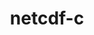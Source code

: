 ---
title: "netcdf-c"
layout: cache
categories: [package, develop-2024-02-11]
meta: {"versions": ["4.9.2"], "compilers": ["cce@=15.0.1", "gcc@=10.3.0", "gcc@=11.1.0", "gcc@=11.4.0", "gcc@=7.3.1", "gcc@=9.4.0", "oneapi@=2024.0.0"], "oss": ["amzn2", "rhel8", "sle_hpc15", "ubuntu20.04", "ubuntu22.04"], "platforms": ["linux"], "targets": ["aarch64", "neoverse_n1", "neoverse_v1", "neoverse_v2", "ppc64le", "x86_64_v3", "x86_64_v4", "zen4"], "stacks": ["aws-isc", "aws-isc-aarch64", "data-vis-sdk", "e4s", "e4s-cray-rhel", "e4s-cray-sles", "e4s-neoverse-v2", "e4s-neoverse_v1", "e4s-oneapi", "e4s-power", "e4s-rocm-external", "root"], "num_specs": 19, "num_specs_by_stack": {"aws-isc-aarch64": 2, "root": 19, "aws-isc": 1, "e4s-cray-rhel": 2, "e4s-cray-sles": 2, "e4s-neoverse_v1": 2, "e4s-power": 1, "data-vis-sdk": 2, "e4s-rocm-external": 2, "e4s": 4, "e4s-neoverse-v2": 2, "e4s-oneapi": 1}}
spec_details: [{"hash": "bv33ov4j423d46ygawluxbj3c7i5izwm", "compiler": "gcc@=7.3.1", "versions": ["4.9.2"], "os": "amzn2", "platform": "linux", "target": "aarch64", "variants": ["+blosc", "build_system=autotools", "~byterange", "~dap", "~fsync", "~hdf4", "~jna", "+mpi", "~nczarr_zip", "+optimize", "~parallel-netcdf", "patches=0161eb8", "+pic", "+shared", "+szip", "+zstd"], "stacks": ["aws-isc-aarch64", "root"], "size": "-", "tarball": "https://binaries.spack.io/develop-2024-02-11/build_cache/linux-amzn2-aarch64/gcc-7.3.1/netcdf-c-4.9.2/linux-amzn2-aarch64-gcc-7.3.1-netcdf-c-4.9.2-bv33ov4j423d46ygawluxbj3c7i5izwm.spack"}, {"hash": "uwstxgmbsf53hwnlvtyhzbkceh6eosmp", "compiler": "gcc@=7.3.1", "versions": ["4.9.2"], "os": "amzn2", "platform": "linux", "target": "neoverse_n1", "variants": ["+blosc", "build_system=autotools", "~byterange", "~dap", "~fsync", "~hdf4", "~jna", "+mpi", "~nczarr_zip", "+optimize", "~parallel-netcdf", "patches=0161eb8", "+pic", "+shared", "+szip", "+zstd"], "stacks": ["aws-isc-aarch64", "root"], "size": "-", "tarball": "https://binaries.spack.io/develop-2024-02-11/build_cache/linux-amzn2-neoverse_n1/gcc-7.3.1/netcdf-c-4.9.2/linux-amzn2-neoverse_n1-gcc-7.3.1-netcdf-c-4.9.2-uwstxgmbsf53hwnlvtyhzbkceh6eosmp.spack"}, {"hash": "lh7xgzdw2c2kivbzdl7wj63jpfwze66x", "compiler": "gcc@=7.3.1", "versions": ["4.9.2"], "os": "amzn2", "platform": "linux", "target": "x86_64_v3", "variants": ["+blosc", "build_system=autotools", "~byterange", "~dap", "~fsync", "~hdf4", "~jna", "+mpi", "~nczarr_zip", "+optimize", "~parallel-netcdf", "patches=0161eb8", "+pic", "+shared", "+szip", "+zstd"], "stacks": ["root", "aws-isc"], "size": "-", "tarball": "https://binaries.spack.io/develop-2024-02-11/build_cache/linux-amzn2-x86_64_v3/gcc-7.3.1/netcdf-c-4.9.2/linux-amzn2-x86_64_v3-gcc-7.3.1-netcdf-c-4.9.2-lh7xgzdw2c2kivbzdl7wj63jpfwze66x.spack"}, {"hash": "4tzyaduwdetww3ajo5fo5yl6554fsme2", "compiler": "cce@=15.0.1", "versions": ["4.9.2"], "os": "rhel8", "platform": "linux", "target": "zen4", "variants": ["+blosc", "build_system=autotools", "~byterange", "~dap", "~fsync", "~hdf4", "~jna", "+mpi", "~nczarr_zip", "+optimize", "~parallel-netcdf", "patches=0161eb8", "+pic", "+shared", "+szip", "+zstd"], "stacks": ["e4s-cray-rhel", "root"], "size": "-", "tarball": "https://binaries.spack.io/develop-2024-02-11/build_cache/linux-rhel8-zen4/cce-15.0.1/netcdf-c-4.9.2/linux-rhel8-zen4-cce-15.0.1-netcdf-c-4.9.2-4tzyaduwdetww3ajo5fo5yl6554fsme2.spack"}, {"hash": "msooer2m67u3znp6td3inwnpv626becx", "compiler": "cce@=15.0.1", "versions": ["4.9.2"], "os": "rhel8", "platform": "linux", "target": "zen4", "variants": ["+blosc", "build_system=autotools", "~byterange", "~dap", "~fsync", "~hdf4", "~jna", "+mpi", "~nczarr_zip", "+optimize", "~parallel-netcdf", "patches=0161eb8", "+pic", "+shared", "+szip", "+zstd"], "stacks": ["e4s-cray-rhel", "root"], "size": "-", "tarball": "https://binaries.spack.io/develop-2024-02-11/build_cache/linux-rhel8-zen4/cce-15.0.1/netcdf-c-4.9.2/linux-rhel8-zen4-cce-15.0.1-netcdf-c-4.9.2-msooer2m67u3znp6td3inwnpv626becx.spack"}, {"hash": "ufshshb3ngr5peuyenhucqda4k6aep4e", "compiler": "gcc@=10.3.0", "versions": ["4.9.2"], "os": "sle_hpc15", "platform": "linux", "target": "x86_64_v4", "variants": ["+blosc", "build_system=autotools", "~byterange", "~dap", "~fsync", "~hdf4", "~jna", "+mpi", "~nczarr_zip", "+optimize", "~parallel-netcdf", "patches=0161eb8", "+pic", "+shared", "+szip", "+zstd"], "stacks": ["e4s-cray-sles", "root"], "size": "-", "tarball": "https://binaries.spack.io/develop-2024-02-11/build_cache/linux-sle_hpc15-x86_64_v4/gcc-10.3.0/netcdf-c-4.9.2/linux-sle_hpc15-x86_64_v4-gcc-10.3.0-netcdf-c-4.9.2-ufshshb3ngr5peuyenhucqda4k6aep4e.spack"}, {"hash": "frwctzslf6hl2hkawbo5i7r2pyhkeg6o", "compiler": "gcc@=10.3.0", "versions": ["4.9.2"], "os": "sle_hpc15", "platform": "linux", "target": "x86_64_v4", "variants": ["+blosc", "build_system=autotools", "~byterange", "~dap", "~fsync", "~hdf4", "~jna", "+mpi", "~nczarr_zip", "+optimize", "~parallel-netcdf", "patches=0161eb8", "+pic", "+shared", "+szip", "+zstd"], "stacks": ["e4s-cray-sles", "root"], "size": "-", "tarball": "https://binaries.spack.io/develop-2024-02-11/build_cache/linux-sle_hpc15-x86_64_v4/gcc-10.3.0/netcdf-c-4.9.2/linux-sle_hpc15-x86_64_v4-gcc-10.3.0-netcdf-c-4.9.2-frwctzslf6hl2hkawbo5i7r2pyhkeg6o.spack"}, {"hash": "fqv6wyxhev75efxocna76cgxdbrbu4cv", "compiler": "gcc@=11.4.0", "versions": ["4.9.2"], "os": "ubuntu20.04", "platform": "linux", "target": "neoverse_v1", "variants": ["+blosc", "build_system=autotools", "~byterange", "~dap", "~fsync", "~hdf4", "~jna", "+mpi", "~nczarr_zip", "+optimize", "~parallel-netcdf", "patches=0161eb8", "+pic", "+shared", "+szip", "+zstd"], "stacks": ["e4s-neoverse_v1", "root"], "size": "-", "tarball": "https://binaries.spack.io/develop-2024-02-11/build_cache/linux-ubuntu20.04-neoverse_v1/gcc-11.4.0/netcdf-c-4.9.2/linux-ubuntu20.04-neoverse_v1-gcc-11.4.0-netcdf-c-4.9.2-fqv6wyxhev75efxocna76cgxdbrbu4cv.spack"}, {"hash": "g3ifkbjoairbqj6eo6wv5fec4gnh4ufk", "compiler": "gcc@=11.4.0", "versions": ["4.9.2"], "os": "ubuntu20.04", "platform": "linux", "target": "neoverse_v1", "variants": ["+blosc", "build_system=autotools", "~byterange", "~dap", "~fsync", "~hdf4", "~jna", "+mpi", "~nczarr_zip", "+optimize", "~parallel-netcdf", "patches=0161eb8", "+pic", "+shared", "+szip", "+zstd"], "stacks": ["e4s-neoverse_v1", "root"], "size": "-", "tarball": "https://binaries.spack.io/develop-2024-02-11/build_cache/linux-ubuntu20.04-neoverse_v1/gcc-11.4.0/netcdf-c-4.9.2/linux-ubuntu20.04-neoverse_v1-gcc-11.4.0-netcdf-c-4.9.2-g3ifkbjoairbqj6eo6wv5fec4gnh4ufk.spack"}, {"hash": "g72nxii6syv6tpcwpgtcmf6ft7vnn3d5", "compiler": "gcc@=9.4.0", "versions": ["4.9.2"], "os": "ubuntu20.04", "platform": "linux", "target": "ppc64le", "variants": ["+blosc", "build_system=autotools", "~byterange", "~dap", "~fsync", "~hdf4", "~jna", "+mpi", "~nczarr_zip", "+optimize", "~parallel-netcdf", "patches=0161eb8", "+pic", "+shared", "+szip", "+zstd"], "stacks": ["root", "e4s-power"], "size": "-", "tarball": "https://binaries.spack.io/develop-2024-02-11/build_cache/linux-ubuntu20.04-ppc64le/gcc-9.4.0/netcdf-c-4.9.2/linux-ubuntu20.04-ppc64le-gcc-9.4.0-netcdf-c-4.9.2-g72nxii6syv6tpcwpgtcmf6ft7vnn3d5.spack"}, {"hash": "omujgajuupeq6kefeodnjjqdwcdl2bj2", "compiler": "gcc@=11.1.0", "versions": ["4.9.2"], "os": "ubuntu20.04", "platform": "linux", "target": "x86_64_v3", "variants": ["+blosc", "build_system=autotools", "~byterange", "~dap", "~fsync", "~hdf4", "~jna", "+mpi", "~nczarr_zip", "+optimize", "~parallel-netcdf", "patches=0161eb8", "+pic", "+shared", "+szip", "+zstd"], "stacks": ["root", "data-vis-sdk"], "size": "-", "tarball": "https://binaries.spack.io/develop-2024-02-11/build_cache/linux-ubuntu20.04-x86_64_v3/gcc-11.1.0/netcdf-c-4.9.2/linux-ubuntu20.04-x86_64_v3-gcc-11.1.0-netcdf-c-4.9.2-omujgajuupeq6kefeodnjjqdwcdl2bj2.spack"}, {"hash": "kzfoypkitdjl5o536dwcffrjg4kt34it", "compiler": "gcc@=11.1.0", "versions": ["4.9.2"], "os": "ubuntu20.04", "platform": "linux", "target": "x86_64_v3", "variants": ["+blosc", "build_system=autotools", "~byterange", "~dap", "~fsync", "~hdf4", "~jna", "+mpi", "~nczarr_zip", "+optimize", "~parallel-netcdf", "patches=0161eb8", "+pic", "+shared", "+szip", "+zstd"], "stacks": ["root", "data-vis-sdk"], "size": "-", "tarball": "https://binaries.spack.io/develop-2024-02-11/build_cache/linux-ubuntu20.04-x86_64_v3/gcc-11.1.0/netcdf-c-4.9.2/linux-ubuntu20.04-x86_64_v3-gcc-11.1.0-netcdf-c-4.9.2-kzfoypkitdjl5o536dwcffrjg4kt34it.spack"}, {"hash": "4232ezyvdw2q4mzcvhxj3io4ynonz56p", "compiler": "gcc@=11.4.0", "versions": ["4.9.2"], "os": "ubuntu20.04", "platform": "linux", "target": "x86_64_v3", "variants": ["+blosc", "build_system=autotools", "~byterange", "~dap", "~fsync", "~hdf4", "~jna", "+mpi", "~nczarr_zip", "+optimize", "~parallel-netcdf", "patches=0161eb8", "+pic", "+shared", "+szip", "+zstd"], "stacks": ["e4s-rocm-external", "root", "e4s"], "size": "-", "tarball": "https://binaries.spack.io/develop-2024-02-11/build_cache/linux-ubuntu20.04-x86_64_v3/gcc-11.4.0/netcdf-c-4.9.2/linux-ubuntu20.04-x86_64_v3-gcc-11.4.0-netcdf-c-4.9.2-4232ezyvdw2q4mzcvhxj3io4ynonz56p.spack"}, {"hash": "fz5nkq7fkuy7y4ciedppl2kzn7at4sne", "compiler": "gcc@=11.4.0", "versions": ["4.9.2"], "os": "ubuntu20.04", "platform": "linux", "target": "x86_64_v3", "variants": ["+blosc", "build_system=autotools", "~byterange", "~dap", "~fsync", "~hdf4", "~jna", "+mpi", "~nczarr_zip", "+optimize", "~parallel-netcdf", "patches=0161eb8", "+pic", "+shared", "+szip", "+zstd"], "stacks": ["root", "e4s"], "size": "-", "tarball": "https://binaries.spack.io/develop-2024-02-11/build_cache/linux-ubuntu20.04-x86_64_v3/gcc-11.4.0/netcdf-c-4.9.2/linux-ubuntu20.04-x86_64_v3-gcc-11.4.0-netcdf-c-4.9.2-fz5nkq7fkuy7y4ciedppl2kzn7at4sne.spack"}, {"hash": "e4t77ruo2qq5itsyduq4h4sztitpgatj", "compiler": "gcc@=11.4.0", "versions": ["4.9.2"], "os": "ubuntu20.04", "platform": "linux", "target": "x86_64_v3", "variants": ["+blosc", "build_system=autotools", "~byterange", "~dap", "~fsync", "~hdf4", "~jna", "+mpi", "~nczarr_zip", "+optimize", "~parallel-netcdf", "patches=0161eb8", "+pic", "+shared", "+szip", "+zstd"], "stacks": ["root", "e4s"], "size": "-", "tarball": "https://binaries.spack.io/develop-2024-02-11/build_cache/linux-ubuntu20.04-x86_64_v3/gcc-11.4.0/netcdf-c-4.9.2/linux-ubuntu20.04-x86_64_v3-gcc-11.4.0-netcdf-c-4.9.2-e4t77ruo2qq5itsyduq4h4sztitpgatj.spack"}, {"hash": "g7rspvzipxnipfgu623iezvs5lbweno3", "compiler": "gcc@=11.4.0", "versions": ["4.9.2"], "os": "ubuntu20.04", "platform": "linux", "target": "x86_64_v3", "variants": ["+blosc", "build_system=autotools", "~byterange", "~dap", "~fsync", "~hdf4", "~jna", "+mpi", "~nczarr_zip", "+optimize", "~parallel-netcdf", "patches=0161eb8", "+pic", "+shared", "+szip", "+zstd"], "stacks": ["e4s-rocm-external", "root", "e4s"], "size": "-", "tarball": "https://binaries.spack.io/develop-2024-02-11/build_cache/linux-ubuntu20.04-x86_64_v3/gcc-11.4.0/netcdf-c-4.9.2/linux-ubuntu20.04-x86_64_v3-gcc-11.4.0-netcdf-c-4.9.2-g7rspvzipxnipfgu623iezvs5lbweno3.spack"}, {"hash": "lgiwchcbpeo3pm2ooj3zai3nxfsylkyb", "compiler": "gcc@=11.4.0", "versions": ["4.9.2"], "os": "ubuntu22.04", "platform": "linux", "target": "neoverse_v2", "variants": ["+blosc", "build_system=autotools", "~byterange", "~dap", "~fsync", "~hdf4", "~jna", "+mpi", "~nczarr_zip", "+optimize", "~parallel-netcdf", "patches=0161eb8", "+pic", "+shared", "+szip", "+zstd"], "stacks": ["e4s-neoverse-v2", "root"], "size": "-", "tarball": "https://binaries.spack.io/develop-2024-02-11/build_cache/linux-ubuntu22.04-neoverse_v2/gcc-11.4.0/netcdf-c-4.9.2/linux-ubuntu22.04-neoverse_v2-gcc-11.4.0-netcdf-c-4.9.2-lgiwchcbpeo3pm2ooj3zai3nxfsylkyb.spack"}, {"hash": "k7gw23qpp5g62i55yccns3iiixazd5hz", "compiler": "gcc@=11.4.0", "versions": ["4.9.2"], "os": "ubuntu22.04", "platform": "linux", "target": "neoverse_v2", "variants": ["+blosc", "build_system=autotools", "~byterange", "~dap", "~fsync", "~hdf4", "~jna", "+mpi", "~nczarr_zip", "+optimize", "~parallel-netcdf", "patches=0161eb8", "+pic", "+shared", "+szip", "+zstd"], "stacks": ["e4s-neoverse-v2", "root"], "size": "-", "tarball": "https://binaries.spack.io/develop-2024-02-11/build_cache/linux-ubuntu22.04-neoverse_v2/gcc-11.4.0/netcdf-c-4.9.2/linux-ubuntu22.04-neoverse_v2-gcc-11.4.0-netcdf-c-4.9.2-k7gw23qpp5g62i55yccns3iiixazd5hz.spack"}, {"hash": "pmafmffg24p2uwdxqvcd7gt7s72563fz", "compiler": "oneapi@=2024.0.0", "versions": ["4.9.2"], "os": "ubuntu22.04", "platform": "linux", "target": "x86_64_v3", "variants": ["+blosc", "build_system=autotools", "~byterange", "~dap", "~fsync", "~hdf4", "~jna", "+mpi", "~nczarr_zip", "+optimize", "~parallel-netcdf", "patches=0161eb8", "+pic", "+shared", "+szip", "+zstd"], "stacks": ["root", "e4s-oneapi"], "size": "-", "tarball": "https://binaries.spack.io/develop-2024-02-11/build_cache/linux-ubuntu22.04-x86_64_v3/oneapi-2024.0.0/netcdf-c-4.9.2/linux-ubuntu22.04-x86_64_v3-oneapi-2024.0.0-netcdf-c-4.9.2-pmafmffg24p2uwdxqvcd7gt7s72563fz.spack"}]
---